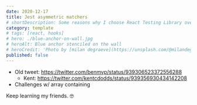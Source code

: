 ```yaml
---
date: 2020-12-17
title: Jest asymmetric matchers
# shortDescription: Some reasons why I choose React Testing Library over Enzyme for testing React components
category: template
# tags: [react, hooks]
# hero: ./blue-anchor-on-wall.jpg
# heroAlt: Blue anchor stenciled on the wall
# heroCredit: 'Photo by [milan degraeve](https://unsplash.com/@milandegraeve)'
published: false
---
```


- Old tweet: https://twitter.com/benmvp/status/939306523372556288
  - Kent: https://twitter.com/kentcdodds/status/939356930434142208
- Challenges w/ array containing

Keep learning my friends. 🤓
